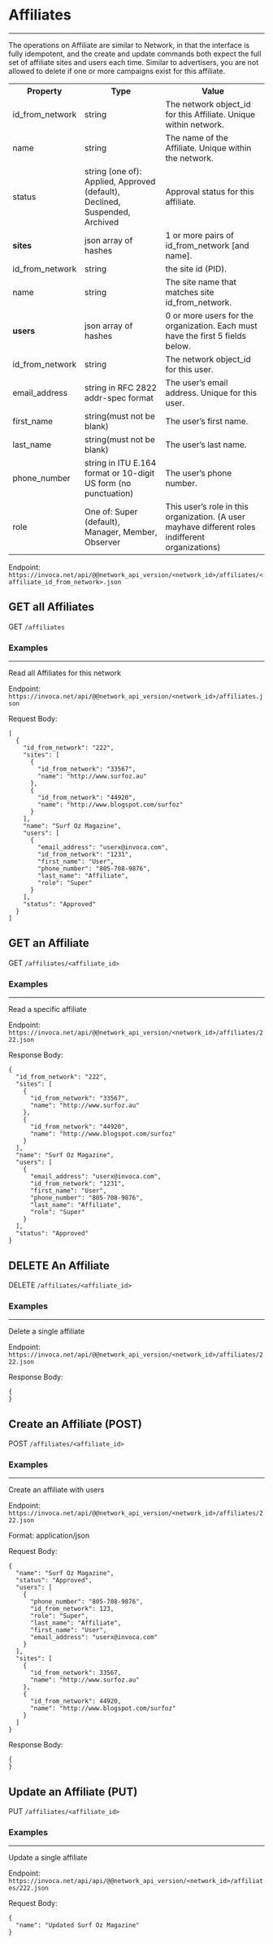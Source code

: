 Affiliates
==========

* * *

The operations on Affiliate are similar to Network, in that the interface is fully idempotent,
and the create and update commands both expect the full set of affiliate sites and users each time.
Similar to advertisers, you are not allowed to delete if one or more campaigns exist for this affiliate.

<table>
  <tr><th>Property</th><th>Type</th><th>Value</th></tr>
  <tr><td>id_from_network</td><td>string</td><td>The network object_id for this Affiliate. Unique within network.</td></tr>
  <tr><td>name</td><td>string</td><td>The name of the Affiliate. Unique within the network.</td></tr>
  <tr><td>status</td><td>string (one of): Applied, Approved (default), Declined, Suspended, Archived</td><td>Approval status for this affiliate.</td></tr>
  <tr><td><b>sites</b></td><td>json array of hashes</td><td>1 or more pairs of id_from_network [and name].</td></tr>
  <tr><td>id_from_network</td><td>string</td><td>the site id (PID).</td></tr>
  <tr><td>name</td><td>string</td><td>The site name that matches site id_from_network.</td></tr>
  <tr><td><b>users</b></td><td>json array of hashes</td><td>0 or more users for the organization. Each must have the first 5 fields below.</td></tr>
  <tr><td>id_from_network</td><td>string</td><td>The network object_id for this user.</td></tr>
  <tr><td>email_address</td><td>string in RFC 2822 addr-spec format</td><td>The user’s email address. Unique for this user.</td></tr>
  <tr><td>first_name</td><td>string(must not be blank)</td><td>The user’s first name.</td></tr>
  <tr><td>last_name</td><td>string(must not be blank)</td><td>The user’s last name.</td></tr>
  <tr><td>phone_number</td><td>string in ITU E.164 format or 10-digit US form (no punctuation)</td><td>The user’s phone number.</td></tr>
  <tr><td>role</td><td>One of: Super (default), Manager, Member, Observer</td><td>This user’s role in this organization. (A user mayhave different roles indifferent organizations)</td></tr>
</table>

Endpoint:
`https://invoca.net/api/@@network_api_version/<network_id>/affiliates/<affiliate_id_from_network>.json`

## GET all Affiliates
GET `/affiliates`


### Examples
<hr>

Read all Affiliates for this network

Endpoint:
`https://invoca.net/api/@@network_api_version/<network_id>/affiliates.json`

Request Body:
<pre><code>[
  {
    "id_from_network": "222",
    "sites": [
      {
        "id_from_network": "33567",
        "name": "http://www.surfoz.au"
      },
      {
        "id_from_network": "44920",
        "name": "http://www.blogspot.com/surfoz"
      }
    ],
    "name": "Surf Oz Magazine",
    "users": [
      {
        "email_address": "userx@invoca.com",
        "id_from_network": "1231",
        "first_name": "User",
        "phone_number": "805‐708‐9876",
        "last_name": "Affiliate",
        "role": "Super"
      }
    ],
    "status": "Approved"
  }
]</pre></code>

## GET an Affiliate
GET `/affiliates/<affiliate_id>`


### Examples
<hr>

Read a specific affiliate

Endpoint:
`https://invoca.net/api/@@network_api_version/<network_id>/affiliates/222.json`

Response Body:
<pre><code>{
  "id_from_network": "222",
  "sites": [
    {
      "id_from_network": "33567",
      "name": "http://www.surfoz.au"
    },
    {
      "id_from_network": "44920",
      "name": "http://www.blogspot.com/surfoz"
    }
  ],
  "name": "Surf Oz Magazine",
  "users": [
    {
      "email_address": "userx@invoca.com",
      "id_from_network": "1231",
      "first_name": "User",
      "phone_number": "805‐708‐9876",
      "last_name": "Affiliate",
      "role": "Super"
    }
  ],
  "status": "Approved"
}</pre></code>


## DELETE An Affiliate
DELETE `/affiliates/<affiliate_id>`


### Examples
<hr>

Delete a single affiliate

Endpoint:
`https://invoca.net/api/@@network_api_version/<network_id>/affiliates/222.json`


Response Body:
<pre><code>{
}</pre></code>

## Create an Affiliate (POST)
POST `/affiliates/<affiliate_id>`


### Examples
<hr>

Create an affiliate with users

Endpoint:
`https://invoca.net/api/@@network_api_version/<network_id>/affiliates/222.json`

Format: application/json

Request Body:
<pre><code>{
  "name": "Surf Oz Magazine",
  "status": "Approved",
  "users": [
    {
      "phone_number": "805‐708‐9876",
      "id_from_network": 123,
      "role": "Super",
      "last_name": "Affiliate",
      "first_name": "User",
      "email_address": "userx@invoca.com"
    }
  ],
  "sites": [
    {
      "id_from_network": 33567,
      "name": "http://www.surfoz.au"
    },
    {
      "id_from_network": 44920,
      "name": "http://www.blogspot.com/surfoz"
    }
  ]
}</pre></code>

Response Body:
<pre><code>{
}</pre></code>


## Update an Affiliate (PUT)
PUT `/affiliates/<affiliate_id>`


### Examples
<hr>

Update a single affiliate

Endpoint:
`https://invoca.net/api/api/@@network_api_version/<network_id>/affiliates/222.json`

Request Body:
<pre><code>{
  "name": "Updated Surf Oz Magazine"
}</pre></code>
